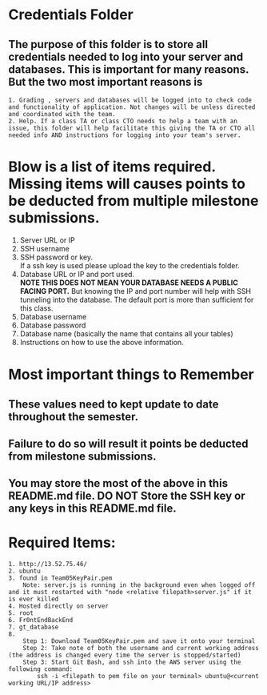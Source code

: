 # Credentials Folder

## The purpose of this folder is to store all credentials needed to log into your server and databases. This is important for many reasons. But the two most important reasons is
    1. Grading , servers and databases will be logged into to check code and functionality of application. Not changes will be unless directed and coordinated with the team.
    2. Help. If a class TA or class CTO needs to help a team with an issue, this folder will help facilitate this giving the TA or CTO all needed info AND instructions for logging into your team's server. 


# Blow is a list of items required. Missing items will causes points to be deducted from multiple milestone submissions.

1. Server URL or IP
2. SSH username
3. SSH password or key.
    <br> If a ssh key is used please upload the key to the credentials folder.
4. Database URL or IP and port used.
    <br><strong> NOTE THIS DOES NOT MEAN YOUR DATABASE NEEDS A PUBLIC FACING PORT.</strong> But knowing the IP and port number will help with SSH tunneling into the database. The default port is more than sufficient for this class.
5. Database username
6. Database password
7. Database name (basically the name that contains all your tables)
8. Instructions on how to use the above information.

# Most important things to Remember
## These values need to kept update to date throughout the semester. <br>
## <strong>Failure to do so will result it points be deducted from milestone submissions.</strong><br>
## You may store the most of the above in this README.md file. DO NOT Store the SSH key or any keys in this README.md file.

# Required Items:
    1. http://13.52.75.46/
    2. ubuntu
    3. found in Team05KeyPair.pem 
        Note: server.js is running in the background even when logged off and it must restarted with "node <relative filepath>server.js" if it is ever killed
    4. Hosted directly on server
    5. root
    6. Fr0ntEndBackEnd
    7. gt_database
    8. 
        Step 1: Download Team05KeyPair.pem and save it onto your terminal
        Step 2: Take note of both the username and current working address (the address is changed every time the server is stopped/started)
        Step 3: Start Git Bash, and ssh into the AWS server using the following command:
            ssh -i <filepath to pem file on your terminal> ubuntu@<current working URL/IP address>
